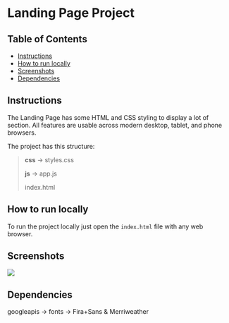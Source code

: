 # Landing Page Project

## Table of Contents

* [Instructions](#instructions)
* [How to run locally](#runLocally)
* [Screenshots](#screenshots)
* [Dependencies](#dependencies)

## Instructions

The Landing Page has some HTML and CSS styling to display a lot of section. All features are usable across modern desktop, tablet, and phone browsers.

The project has this structure:

> **css**
> -> styles.css 
>    
> **js**
> -> app.js
>
> index.html

## How to run locally
To run the project locally just open the `index.html` file with any web browser.

## Screenshots

![](https://i.ibb.co/fd8Y6bz/img.png)

## Dependencies
googleapis -> fonts -> Fira+Sans & Merriweather
